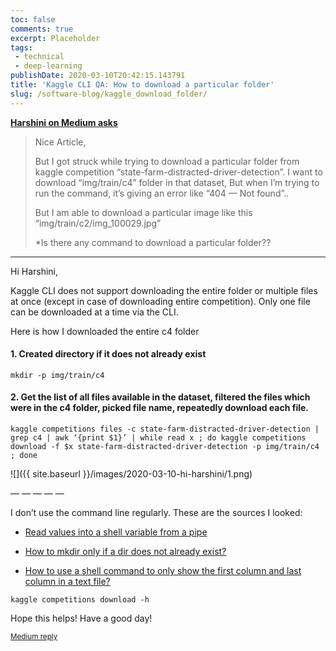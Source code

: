 ```yaml
---
toc: false
comments: true
excerpt: Placeholder 
tags:
 - technical
 - deep-learning
publishDate: 2020-03-10T20:42:15.143791
title: 'Kaggle CLI QA: How to download a particular folder'
slug: /software-blog/kaggle_download_folder/
---
```


**[Harshini on Medium asks](https://medium.com/@harshini2898/nice-article-c1eb575b0baf)**


> Nice Article,
>
> But I got struck while trying to download a particular folder from kaggle competition “state-farm-distracted-driver-detection”. I want to download “img/train/c4” folder in that dataset, But when I’m trying to run the command, it’s giving an error like “404 — Not found”..
>
> But I am able to download a particular image like this “img/train/c2/img_100029.jpg”
>
> *Is there any command to download a particular folder??

****

Hi Harshini,

Kaggle CLI does not support downloading the entire folder or multiple files at once (except in case of downloading entire competition). Only one file can be downloaded at a time via the CLI.

Here is how I downloaded the entire c4 folder

#### 1. Created directory if it does not already exist

```shell
mkdir -p img/train/c4
```
#### 2. Get the list of all files available in the dataset, filtered the files which were in the c4 folder, picked file name, repeatedly download each file.

```shell
kaggle competitions files -c state-farm-distracted-driver-detection | grep c4 | awk ‘{print $1}’ | while read x ; do kaggle competitions download -f $x state-farm-distracted-driver-detection -p img/train/c4 ; done
```
![]({{ site.baseurl }}/images/2020-03-10-hi-harshini/1.png)

— — — — —

I don’t use the command line regularly. These are the sources I looked:

- [Read values into a shell variable from a pipe](https://stackoverflow.com/questions/2746553/read-values-into-a-shell-variable-from-a-pipe)

- [How to mkdir only if a dir does not already exist?](https://stackoverflow.com/questions/793858/how-to-mkdir-only-if-a-dir-does-not-already-exist)

- [How to use a shell command to only show the first column and last column in a text file?](https://unix.stackexchange.com/questions/136884/how-to-use-a-shell-command-to-only-show-the-first-column-and-last-column-in-a-te)

```shell
kaggle competitions download -h
```
Hope this helps! Have a good day!

<sub>[Medium reply](https://medium.com/@ankushchoubey/hi-harshini-b0e50202d15)</sub>